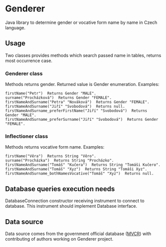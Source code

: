 # Genderer
Java library to determine gender or vocative form name by name in Czech language.

## Usage
Two classes provides methods which search passed name in tables, returns most occurrence case.

### Genderer class
Methods returns gender. Returned value is Gender enumeration. Examples:
```
firstName("Petr")  Returns Gender "MALE".
surname("Procházková")  Returns Gender "FEMALE".
firstNameAndSurname("Petra" "Nováková")  Returns Gender "FEMALE".
firstNameAndSurname("Jiří" "Svobodová")  Returns null.
firstNameAndSurname_preferFirstName("Jiří" "Svobodová")  Returns Gender "MALE".
firstNameAndSurname_preferSurname("Jiří" "Svobodová")  Returns Gender "FEMALE".
```

### Inflectioner class
Methods returns vocative form name. Examples:
```
firstName("Věra")  Returns String "Věro".
surname("Procházka")  Returns String "Procházko".
firstNameAndSurname("Tomáš" "Kučera")  Returns String "Tomáši Kučero".
firstNameAndSurname("Tomáš" "Xyz")  Returns String "Tomáši Xyz".
firstNameAndSurname_bothNamesVocative("Tomáš" "Xyz")  Returns null.
```

## Database queries execution needs
DatabaseConnection constructor receiving instrument to connect to database. This instrument should implement Database interface.

## Data source
Data source comes from the government official database ([MVCR](https://www.mvcr.cz/)) with contributing of authors working on Genderer project.

